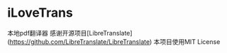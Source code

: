 # iLoveTrans

本地pdf翻译器
感谢开源项目[LibreTranslate] (https://github.com/LibreTranslate/LibreTranslate)
本项目使用MIT License
